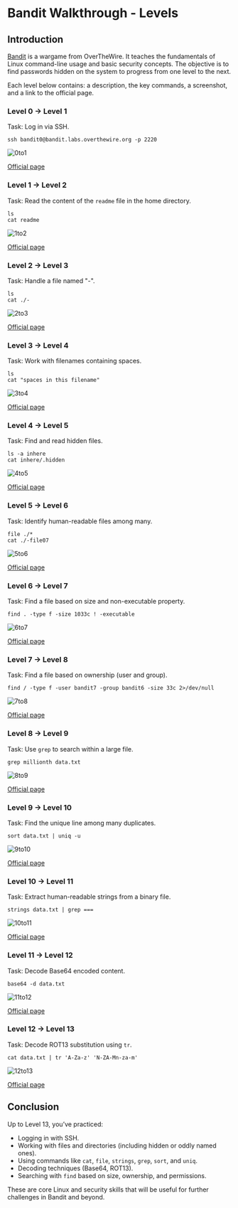 <!DOCTYPE html>
<html lang="en">
<head>
  <meta charset="UTF-8" />

  <head/>
<body>
  <h1>Bandit Walkthrough - Levels</h1>

  <h2>Introduction</h2>
  <p>
    <a href="https://overthewire.org/wargames/bandit/">Bandit</a> is a wargame from OverTheWire. It teaches the fundamentals of Linux command-line usage and basic security concepts. The objective is to find passwords hidden on the system to progress from one level to the next.
  </p>

  <p>Each level below contains: a description, the key commands, a screenshot, and a link to the official page.</p>

  <div class="level">
    <h3>Level 0 → Level 1</h3>
    <p>Task: Log in via SSH.</p>
    <pre><code>ssh bandit0@bandit.labs.overthewire.org -p 2220</code></pre>
    <img src="./assets/0to1.png" alt="0to1" />
    <p><a href="https://overthewire.org/wargames/bandit/bandit0.html">Official page</a></p>
  </div>

  <div class="level">
    <h3>Level 1 → Level 2</h3>
    <p>Task: Read the content of the <code>readme</code> file in the home directory.</p>
    <pre><code>ls
cat readme</code></pre>
    <img src="./assets/1to2.png" alt="1to2" />
    <p><a href="https://overthewire.org/wargames/bandit/bandit1.html">Official page</a></p>
  </div>

  <div class="level">
    <h3>Level 2 → Level 3</h3>
    <p>Task: Handle a file named "-".</p>
    <pre><code>ls
cat ./-</code></pre>
    <img src="./assets/2to3.png" alt="2to3" />
    <p><a href="https://overthewire.org/wargames/bandit/bandit2.html">Official page</a></p>
  </div>

  <div class="level">
    <h3>Level 3 → Level 4</h3>
    <p>Task: Work with filenames containing spaces.</p>
    <pre><code>ls
cat "spaces in this filename"</code></pre>
    <img src="./assets/3to4.png" alt="3to4" />
    <p><a href="https://overthewire.org/wargames/bandit/bandit3.html">Official page</a></p>
  </div>

  <div class="level">
    <h3>Level 4 → Level 5</h3>
    <p>Task: Find and read hidden files.</p>
    <pre><code>ls -a inhere
cat inhere/.hidden</code></pre>
    <img src="./assets/4to5.png" alt="4to5" />
    <p><a href="https://overthewire.org/wargames/bandit/bandit4.html">Official page</a></p>
  </div>

  <div class="level">
    <h3>Level 5 → Level 6</h3>
    <p>Task: Identify human-readable files among many.</p>
    <pre><code>file ./*
cat ./-file07</code></pre>
    <img src="./assets/5to6.png" alt="5to6" />
    <p><a href="https://overthewire.org/wargames/bandit/bandit5.html">Official page</a></p>
  </div>

  <div class="level">
    <h3>Level 6 → Level 7</h3>
    <p>Task: Find a file based on size and non-executable property.</p>
    <pre><code>find . -type f -size 1033c ! -executable</code></pre>
    <img src="./assets/6to7.png" alt="6to7" />
    <p><a href="https://overthewire.org/wargames/bandit/bandit6.html">Official page</a></p>
  </div>

  <div class="level">
    <h3>Level 7 → Level 8</h3>
    <p>Task: Find a file based on ownership (user and group).</p>
    <pre><code>find / -type f -user bandit7 -group bandit6 -size 33c 2>/dev/null</code></pre>
    <img src="./assets/7to8.png" alt="7to8" />
    <p><a href="https://overthewire.org/wargames/bandit/bandit7.html">Official page</a></p>
  </div>

  <div class="level">
    <h3>Level 8 → Level 9</h3>
    <p>Task: Use <code>grep</code> to search within a large file.</p>
    <pre><code>grep millionth data.txt</code></pre>
    <img src="./assets/8to9.png" alt="8to9" />
    <p><a href="https://overthewire.org/wargames/bandit/bandit8.html">Official page</a></p>
  </div>

  <div class="level">
    <h3>Level 9 → Level 10</h3>
    <p>Task: Find the unique line among many duplicates.</p>
    <pre><code>sort data.txt | uniq -u</code></pre>
    <img src="./assets/9to10.png" alt="9to10" />
    <p><a href="https://overthewire.org/wargames/bandit/bandit9.html">Official page</a></p>
  </div>

  <div class="level">
    <h3>Level 10 → Level 11</h3>
    <p>Task: Extract human-readable strings from a binary file.</p>
    <pre><code>strings data.txt | grep ===</code></pre>
    <img src="./assets/10to11.png" alt="10to11" />
    <p><a href="https://overthewire.org/wargames/bandit/bandit10.html">Official page</a></p>
  </div>

  <div class="level">
    <h3>Level 11 → Level 12</h3>
    <p>Task: Decode Base64 encoded content.</p>
    <pre><code>base64 -d data.txt</code></pre>
    <img src="./assets/11to12.png" alt="11to12" />
    <p><a href="https://overthewire.org/wargames/bandit/bandit11.html">Official page</a></p>
  </div>

  <div class="level">
    <h3>Level 12 → Level 13</h3>
    <p>Task: Decode ROT13 substitution using <code>tr</code>.</p>
    <pre><code>cat data.txt | tr 'A-Za-z' 'N-ZA-Mn-za-m'</code></pre>
    <img src="./assets/12to13.png" alt="12to13" />
    <p><a href="https://overthewire.org/wargames/bandit/bandit12.html">Official page</a></p>
  </div>

  <h2>Conclusion</h2>
  <p>Up to Level 13, you’ve practiced:</p>
  <ul>
    <li>Logging in with SSH.</li>
    <li>Working with files and directories (including hidden or oddly named ones).</li>
    <li>Using commands like <code>cat</code>, <code>file</code>, <code>strings</code>, <code>grep</code>, <code>sort</code>, and <code>uniq</code>.</li>
    <li>Decoding techniques (Base64, ROT13).</li>
    <li>Searching with <code>find</code> based on size, ownership, and permissions.</li>
  </ul>
  <p>
    These are core Linux and security skills that will be useful for further challenges in Bandit and beyond.
  </p>
</body>
</html>
